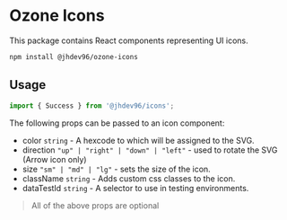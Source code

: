 # Ozone Icons

This package contains React components representing UI icons.

```bash static
npm install @jhdev96/ozone-icons
```

## Usage

```js static
import { Success } from '@jhdev96/icons';
```

The following props can be passed to an icon component:
- color `string` - A hexcode to which will be assigned to the SVG.
- direction `"up" | "right" | "down" | "left"` - used to rotate the SVG (Arrow icon only)
- size `"sm" | "md" | "lg"` - sets the size of the icon.
- className `string` - Adds custom css classes to the icon.
- dataTestId `string` - A selector to use in testing environments.

> All of the above props are optional
